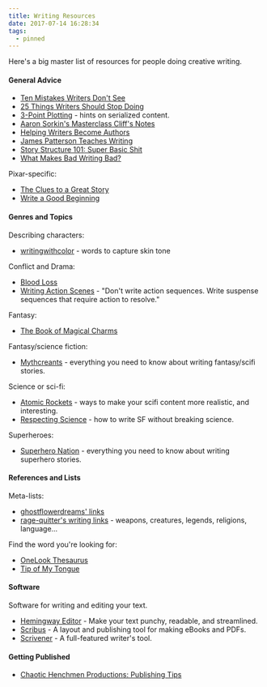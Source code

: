 ```yaml
---
title: Writing Resources
date: 2017-07-14 16:28:34
tags:
  - pinned
---
```


Here's a big master list of resources for people doing creative writing.

<!-- more -->

#### General Advice

* [Ten Mistakes Writers Don't See](http://www.holtuncensored.com/hu/the-ten-mistakes/)
* [25 Things Writers Should Stop Doing](http://terribleminds.com/ramble/2012/01/03/25-things-writers-should-stop-doing/)
* [3-Point Plotting](http://thrillbent.com/blog/3-point-plotting/) - hints on serialized content.
* [Aaron Sorkin's Masterclass Cliff's Notes](https://www.reddit.com/r/Screenwriting/comments/4zpcz2/i_took_aaron_sorkins_masterclass_heres_my_cliffs/)
* [Helping Writers Become Authors](http://www.helpingwritersbecomeauthors.com/)
* [James Patterson Teaches Writing](https://www.masterclass.com/classes/james-patterson-teaches-writing)
* [Story Structure 101: Super Basic Shit](http://channel101.wikia.com/wiki/Story_Structure_101:_Super_Basic_Shit)
* [What Makes Bad Writing Bad?](https://www.theguardian.com/books/2016/may/20/what-makes-bad-writing-bad-toby-litt)

Pixar-specific:

* [The Clues to a Great Story](http://www.mentorless.com/2012/03/10/wall-e-and-toy-story-screenwriter-andrew-stanton-reveals-the-clues-to-a-great-story/)
* [Write a Good Beginning](http://www.mentorless.com/2015/04/27/michael-arndt-about-the-5-steps-he-learned-at-pixar-to-write-a-good-beginning/)

#### Genres and Topics

Describing characters:

* [writingwithcolor](http://writingwithcolor.tumblr.com/post/96830966357/writing-with-color-description-guide-words-for) - words to capture skin tone

Conflict and Drama:

* [Blood Loss](https://sewickedthread.tumblr.com/post/163341167394/boundtoashes-starkanine-liathwen)
* [Writing Action Scenes](https://kfmonkey.blogspot.co.nz/2005/12/writing-action-scenes.html) - "Don't write action sequences. Write suspense sequences that require action to resolve."

Fantasy:

* [The Book of Magical Charms](http://publications.newberry.org/dig/rc-transcribe/charms)

Fantasy/science fiction:

* [Mythcreants](https://mythcreants.com/) - everything you need to know about writing fantasy/scifi stories.

Science or sci-fi:

* [Atomic Rockets](http://www.projectrho.com/public_html/rocket/crossindex.php) - ways to make your scifi content more realistic, and interesting.
* [Respecting Science](http://www.projectrho.com/public_html/rocket/respectscience.php) - how to write SF without breaking science.

Superheroes:

* [Superhero Nation](http://www.superheronation.com/) - everything you need to know about writing superhero stories.

#### References and Lists

Meta-lists:

* [ghostflowerdreams' links](https://sewickedthread.tumblr.com/post/162871470284/awesome-sites-and-links-for-writers)
* [rage-quitter's writing links](http://rage-quitter.tumblr.com/post/124940027496/i-was-getting-pretty-fed-up-with-links-and) - weapons, creatures, legends, religions, language...

Find the word you're looking for:

* [OneLook Thesaurus](http://onelook.com/reverse-dictionary.shtml)
* [Tip of My Tongue](http://chir.ag/projects/tip-of-my-tongue/)

#### Software

Software for writing and editing your text.

* [Hemingway Editor](http://www.hemingwayapp.com/) - Make your text punchy, readable, and streamlined.
* [Scribus](https://www.scribus.net/) - A layout and publishing tool for making eBooks and PDFs.
* [Scrivener](https://www.literatureandlatte.com/scrivener.php) - A full-featured writer's tool.

#### Getting Published

* [Chaotic Henchmen Productions: Publishing Tips](http://www.chaotichenchmen.com/search/label/Publishing%20Tips)